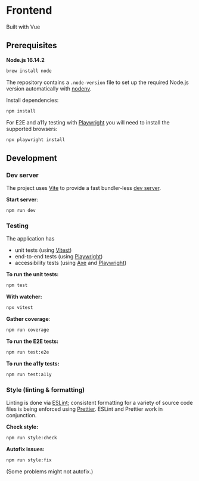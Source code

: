 # Frontend

Built with Vue

## Prerequisites

**Node.js 16.14.2**

```bash
brew install node
```

The repository contains a `.node-version` file to set up the required Node.js version automatically with [nodenv](https://github.com/nodenv/nodenv).

Install dependencies:

```bash
npm install
```

For E2E and a11y testing with [Playwright](https://playwright.dev/docs/intro) you will need to install the supported browsers:

```bash
npx playwright install
```

## Development

### Dev server

The project uses [Vite](https://vitejs.dev/guide/) to provide a fast bundler-less [dev server](http://localhost:3000/).

**Start server**:

```bash
npm run dev
```

### Testing

The application has

- unit tests (using [Vitest](https://github.com/vitest-dev/vitest))
- end-to-end tests (using [Playwright](https://playwright.dev/docs/intro))
- accessibility tests (using [Axe](https://github.com/abhinaba-ghosh/axe-playwright#readme) and [Playwright](https://playwright.dev/docs/intro))

**To run the unit tests:**

```bash
npm test
```

**With watcher:**

```bash
npx vitest
```

**Gather coverage**:

```bash
npm run coverage
```

**To run the E2E tests:**

```bash
npm run test:e2e
```

**To run the a11y tests:**

```bash
npm run test:a11y
```

### Style (linting & formatting)

Linting is done via [ESLint](https://eslint.org/docs/user-guide/getting-started); consistent formatting for a variety of source code files is being enforced using [Prettier](https://prettier.io/docs/en/index.html). ESLint and Prettier work in conjunction.

**Check style:**

```bash
npm run style:check
```

**Autofix issues:**

```bash
npm run style:fix
```

(Some problems might not autofix.)
